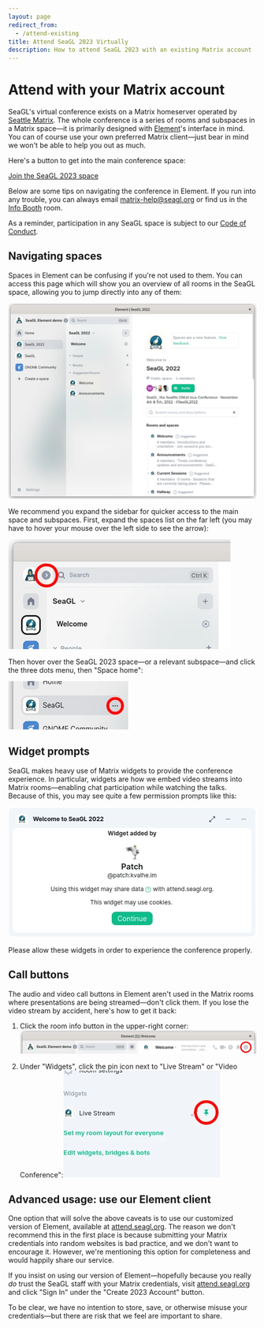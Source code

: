```yaml
---
layout: page
redirect_from:
  - /attend-existing
title: Attend SeaGL 2023 Virtually
description: How to attend SeaGL 2023 with an existing Matrix account
---
```


# Attend with your Matrix account

SeaGL's virtual conference exists on a Matrix homeserver operated by [Seattle Matrix](https://seattlematrix.org/). The whole conference is a series of rooms and subspaces in a Matrix space—it is primarily designed with [Element](https://element.io/)'s interface in mind. You can of course use your own preferred Matrix client—just bear in mind we won't be able to help you out as much.

Here's a button to get into the main conference space:

<div class="text-center">
  <p><a class="btn btn-primary btn-large" href="https://matrix.to/#/#SeaGL2023:seattlematrix.org">Join the SeaGL 2023 space</a></p>
</div>

Below are some tips on navigating the conference in Element. If you run into any trouble, you can always email <matrix-help@seagl.org> or find us in the [Info Booth](https://matrix.to/#/#2023-info-booth:seagl.org) room.

As a reminder, participation in any SeaGL space is subject to our [Code of Conduct](/code_of_conduct).


## Navigating spaces

Spaces in Element can be confusing if you're not used to them. You can access this page which will show you an overview of all rooms in the SeaGL space, allowing you to jump directly into any of them:

<img class="align-center" alt="Screenshot of a screen in Element showing a hierarchical list of all rooms in the SeaGL space" src="/img/element-explore-rooms.webp" />

We recommend you expand the sidebar for quicker access to the main space and subspaces. First, expand the spaces list on the far left (you may have to hover your mouse over the left side to see the arrow):

<img class="align-center" alt="Screenshot of the top-left of the Element client pointing out the arrow directly to the right of the profile picture in the upper-left corner" src="/img/element-sidebar-arrow.webp" />

Then hover over the SeaGL 2023 space—or a relevant subspace—and click the three dots menu, then "Space home":

<img class="align-center" alt="Screenshot of the SeaGL space item in the Element left pane, with the three dots button at the right of the list item highlighted" src="/img/element-three-dots-menu.webp" />


## Widget prompts

SeaGL makes heavy use of Matrix widgets to provide the conference experience. In particular, widgets are how we embed video streams into Matrix rooms—enabling chat participation while watching the talks. Because of this, you may see quite a few permission prompts like this:

<img class="align-center" alt="Screenshot of a widget prompt in Element - a box above the main chat window labeled Welcome to SeaGL 2023 with text that says 'Using this widget may share data with attend.seagl.org' and a button that says 'Continue'" src="/img/element-widget-prompt.webp" />

Please allow these widgets in order to experience the conference properly.


## Call buttons

The audio and video call buttons in Element aren't used in the Matrix rooms where presentations are being streamed—don't click them. If you lose the video stream by accident, here's how to get it back:

1. Click the room info button in the upper-right corner:<img class="align-center" alt='Screenshot of the "i" Room Info button in the top-right corner' src="/img/element-room-info-button.webp" />

2. Under "Widgets", click the pin icon next to "Live Stream" or "Video Conference":<img class="align-center" alt='Screenshot of the "Pin" icon next to a widget item labeled "Live Stream" in the "Widgets" section of the Element Room Info sidebar on the right' src="/img/element-pin-widget.webp" />

<!-- TODO screenshots -->

## Advanced usage: use our Element client

One option that will solve the above caveats is to use our customized version of Element, available at [attend.seagl.org](https://attend.seagl.org). The reason we don't recommend this in the first place is because submitting your Matrix credentials into random websites is bad practice, and we don't want to encourage it. However, we're mentioning this option for completeness and would happily share our service.

If you insist on using our version of Element—hopefully because you really _do_ trust the SeaGL staff with your Matrix credentials, visit [attend.seagl.org](https://attend.seagl.org/) and click "Sign In" under the "Create 2023 Account" button.

To be clear, we have no intention to store, save, or otherwise misuse your credentials—but there are risk that we feel are important to share.
